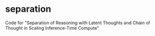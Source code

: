 # separation
Code for "Separation of Reasoning with Latent Thoughts and Chain of Thought in Scaling Inference-Time Compute"
